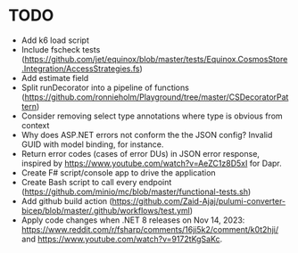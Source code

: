 # TODO

- Add k6 load script
- Include fscheck tests (https://github.com/jet/equinox/blob/master/tests/Equinox.CosmosStore.Integration/AccessStrategies.fs)
- Add estimate field
- Split runDecorator into a pipeline of functions (https://github.com/ronnieholm/Playground/tree/master/CSDecoratorPattern)
- Consider removing select type annotations where type is obvious from context
- Why does ASP.NET errors not conform the the JSON config? Invalid GUID with model binding, for instance.
- Return error codes (cases of error DUs) in JSON error response, inspired by https://www.youtube.com/watch?v=AeZC1z8D5xI for Dapr.
- Create F# script/console app to drive the application
- Create Bash script to call every endpoint (https://github.com/minio/mc/blob/master/functional-tests.sh)
- Add github build action (https://github.com/Zaid-Ajaj/pulumi-converter-bicep/blob/master/.github/workflows/test.yml)
- Apply code changes when .NET 8 releases on Nov 14, 2023: https://www.reddit.com/r/fsharp/comments/16ji5k2/comment/k0t2hji/ and https://www.youtube.com/watch?v=9172tKgSaKc.
